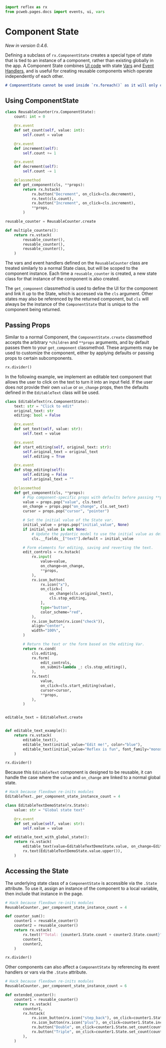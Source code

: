 ```python exec
import reflex as rx
from pcweb.pages.docs import events, ui, vars
```

# Component State

_New in version 0.4.6_.

Defining a subclass of `rx.ComponentState` creates a special type of state that is tied to an
instance of a component, rather than existing globally in the app. A Component State combines
[UI code]({ui.overview.path}) with state [Vars]({vars.base_vars.path}) and
[Event Handlers]({events.events_overview.path}),
and is useful for creating reusable components which operate independently of each other.

```md alert warning
# ComponentState cannot be used inside `rx.foreach()` as it will only create one state instance for all elements in the loop. Each iteration of the foreach will share the same state, which may lead to unexpected behavior.
```

## Using ComponentState

```python demo exec
class ReusableCounter(rx.ComponentState):
    count: int = 0

    @rx.event
    def set_count(self, value: int):
        self.count = value

    @rx.event
    def increment(self):
        self.count += 1

    @rx.event
    def decrement(self):
        self.count -= 1

    @classmethod
    def get_component(cls, **props):
        return rx.hstack(
            rx.button("Decrement", on_click=cls.decrement),
            rx.text(cls.count),
            rx.button("Increment", on_click=cls.increment),
            **props,
        )

reusable_counter = ReusableCounter.create

def multiple_counters():
    return rx.vstack(
        reusable_counter(),
        reusable_counter(),
        reusable_counter(),
    )
```

The vars and event handlers defined on the `ReusableCounter`
class are treated similarly to a normal State class, but will be scoped to the component instance. Each time a
`reusable_counter` is created, a new state class for that instance of the component is also created.

The `get_component` classmethod is used to define the UI for the component and link it up to the State, which
is accessed via the `cls` argument. Other states may also be referenced by the returned component, but
`cls` will always be the instance of the `ComponentState` that is unique to the component being returned.

## Passing Props

Similar to a normal Component, the `ComponentState.create` classmethod accepts the arbitrary
`*children` and `**props` arguments, and by default passes them to your `get_component` classmethod.
These arguments may be used to customize the component, either by applying defaults or
passing props to certain subcomponents.

```python eval
rx.divider()
```

In the following example, we implement an editable text component that allows the user to click on
the text to turn it into an input field. If the user does not provide their own `value` or `on_change`
props, then the defaults defined in the `EditableText` class will be used.

```python demo exec
class EditableText(rx.ComponentState):
    text: str = "Click to edit"
    original_text: str
    editing: bool = False

    @rx.event
    def set_text(self, value: str):
        self.text = value

    @rx.event
    def start_editing(self, original_text: str):
        self.original_text = original_text
        self.editing = True

    @rx.event
    def stop_editing(self):
        self.editing = False
        self.original_text = ""

    @classmethod
    def get_component(cls, **props):
        # Pop component-specific props with defaults before passing **props
        value = props.pop("value", cls.text)
        on_change = props.pop("on_change", cls.set_text)
        cursor = props.pop("cursor", "pointer")

        # Set the initial value of the State var.
        initial_value = props.pop("initial_value", None)
        if initial_value is not None:
            # Update the pydantic model to use the initial value as default.
            cls.__fields__["text"].default = initial_value

        # Form elements for editing, saving and reverting the text.
        edit_controls = rx.hstack(
            rx.input(
                value=value,
                on_change=on_change,
                **props,
            ),
            rx.icon_button(
                rx.icon("x"),
                on_click=[
                    on_change(cls.original_text),
                    cls.stop_editing,
                ],
                type="button",
                color_scheme="red",
            ),
            rx.icon_button(rx.icon("check")),
            align="center",
            width="100%",
        )

        # Return the text or the form based on the editing Var.
        return rx.cond(
            cls.editing,
            rx.form(
                edit_controls,
                on_submit=lambda _: cls.stop_editing(),
            ),
            rx.text(
                value,
                on_click=cls.start_editing(value),
                cursor=cursor,
                **props,
            ),
        )


editable_text = EditableText.create


def editable_text_example():
    return rx.vstack(
        editable_text(),
        editable_text(initial_value="Edit me!", color="blue"),
        editable_text(initial_value="Reflex is fun", font_family="monospace", width="100%"),
    )
```

```python eval
rx.divider()
```

Because this `EditableText` component is designed to be reusable, it can handle the case
where the `value` and `on_change` are linked to a normal global state.

```python exec
# Hack because flexdown re-inits modules
EditableText._per_component_state_instance_count = 4
```

```python demo exec
class EditableTextDemoState(rx.State):
    value: str = "Global state text"

    @rx.event
    def set_value(self, value: str):
        self.value = value

def editable_text_with_global_state():
    return rx.vstack(
        editable_text(value=EditableTextDemoState.value, on_change=EditableTextDemoState.set_value),
        rx.text(EditableTextDemoState.value.upper()),
    )
```

## Accessing the State

The underlying state class of a `ComponentState` is accessible via the `.State` attribute. To use it,
assign an instance of the component to a local variable, then include that instance in the page.

```python exec
# Hack because flexdown re-inits modules
ReusableCounter._per_component_state_instance_count = 4
```

```python demo exec
def counter_sum():
    counter1 = reusable_counter()
    counter2 = reusable_counter()
    return rx.vstack(
        rx.text(f"Total: {counter1.State.count + counter2.State.count}"),
        counter1,
        counter2,
    )
```

```python eval
rx.divider()
```

Other components can also affect a `ComponentState` by referencing its event handlers or vars
via the `.State` attribute.

```python exec
# Hack because flexdown re-inits modules
ReusableCounter._per_component_state_instance_count = 6
```

```python demo exec
def extended_counter():
    counter1 = reusable_counter()
    return rx.vstack(
        counter1,
        rx.hstack(
            rx.icon_button(rx.icon("step_back"), on_click=counter1.State.set_count(0)),
            rx.icon_button(rx.icon("plus"), on_click=counter1.State.increment),
            rx.button("Double", on_click=counter1.State.set_count(counter1.State.count * 2)),
            rx.button("Triple", on_click=counter1.State.set_count(counter1.State.count * 3)),
        ),
    )
```
